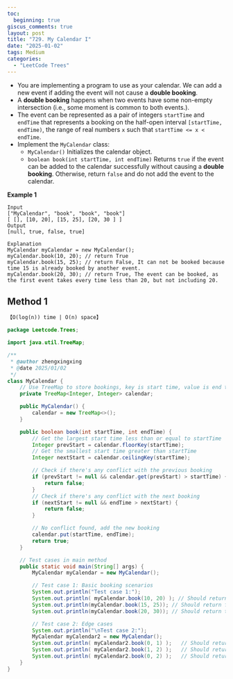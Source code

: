 ```yaml
---
toc:
  beginning: true
giscus_comments: true
layout: post
title: "729. My Calendar I"
date: "2025-01-02"
tags: Medium
categories:
  - "LeetCode Trees"
---
```


- You are implementing a program to use as your calendar. We can add a new event if adding the event will not cause a **double booking**.
- A **double booking** happens when two events have some non-empty intersection (i.e., some moment is common to both events.).
- The event can be represented as a pair of integers `startTime` and `endTime` that represents a booking on the half-open interval `[startTime, endTime)`, the range of real numbers `x` such that `startTime <= x < endTime`.
- Implement the `MyCalendar` class:
  - `MyCalendar()` Initializes the calendar object.
  - `boolean book(int startTime, int endTime)` Returns `true` if the event can be added to the calendar successfully without causing a **double booking**. Otherwise, return `false` and do not add the event to the calendar.


**Example 1**

```
Input
["MyCalendar", "book", "book", "book"]
[ [], [10, 20], [15, 25], [20, 30 ] ]
Output
[null, true, false, true]

Explanation
MyCalendar myCalendar = new MyCalendar();
myCalendar.book(10, 20); // return True
myCalendar.book(15, 25); // return False, It can not be booked because time 15 is already booked by another event.
myCalendar.book(20, 30); // return True, The event can be booked, as the first event takes every time less than 20, but not including 20.
```

## Method 1

```tex
【O(log(n)) time | O(n) space】
```

```java
package Leetcode.Trees;

import java.util.TreeMap;

/**
 * @author zhengxingxing
 * @date 2025/01/02
 */
class MyCalendar {
    // Use TreeMap to store bookings, key is start time, value is end time
    private TreeMap<Integer, Integer> calendar;

    public MyCalendar() {
        calendar = new TreeMap<>();
    }

    public boolean book(int startTime, int endTime) {
        // Get the largest start time less than or equal to startTime
        Integer prevStart = calendar.floorKey(startTime);
        // Get the smallest start time greater than startTime
        Integer nextStart = calendar.ceilingKey(startTime);

        // Check if there's any conflict with the previous booking
        if (prevStart != null && calendar.get(prevStart) > startTime) {
            return false;
        }
        // Check if there's any conflict with the next booking
        if (nextStart != null && endTime > nextStart) {
            return false;
        }

        // No conflict found, add the new booking
        calendar.put(startTime, endTime);
        return true;
    }

    // Test cases in main method
    public static void main(String[] args) {
        MyCalendar myCalendar = new MyCalendar();

        // Test case 1: Basic booking scenarios
        System.out.println("Test case 1:");
        System.out.println( myCalendar.book(10, 20) ); // Should return true
        System.out.println(myCalendar.book(15, 25)); // Should return false
        System.out.println(myCalendar.book(20, 30)); // Should return true

        // Test case 2: Edge cases
        System.out.println("\nTest case 2:");
        MyCalendar myCalendar2 = new MyCalendar();
        System.out.println( myCalendar2.book(0, 1) );   // Should return true
        System.out.println( myCalendar2.book(1, 2) );   // Should return true
        System.out.println( myCalendar2.book(0, 2) );   // Should return false
    }
}

```






